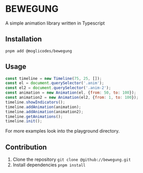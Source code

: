 # BEWEGUNG

A simple animation library written in Typescript

## Installation

``pnpm add @moglicodes/bewegung``

## Usage

```js
const timeline = new Timeline(75, 25, []);
const el = document.querySelector('.anim');
const el2 = document.querySelector('.anim-2');
const animation = new Animation(el, {from: 50, to: 100});
const animation2 = new Animation(el2, {from: 1, to: 100});
timeline.showIndicators();
timeline.addAnimation(animation);
timeline.addAnimation(animation2);
timeline.getAnimations();
timeline.init();
```

For more examples look into the playground directory.

## Contribution

1. Clone the repository
   ``git clone @github://bewegung.git``
2. Install dependencies
   ``pnpm install``
